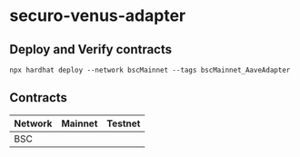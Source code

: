 # securo-venus-adapter

## Deploy and Verify contracts

```text
npx hardhat deploy --network bscMainnet --tags bscMainnet_AaveAdapter
```

## Contracts

| Network     | Mainnet                                                                                                               | Testnet                                                                                                               |
| ------------------------ | --------------------------------------------------------------------------------------------------------------------- | --------------------------------------------------------------------------------------------------------------------- |
| BSC                      |  |
